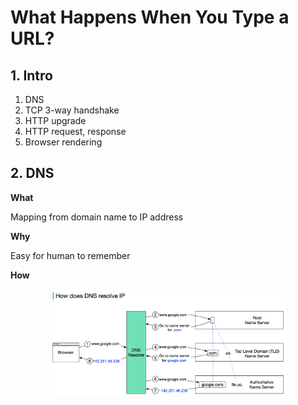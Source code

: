 # What Happens When You Type a URL?

## 1. Intro

1. DNS
2. TCP 3-way handshake
3. HTTP upgrade
4. HTTP request, response
5. Browser rendering

## 2. DNS

**What**

Mapping from domain name to IP address

**Why**

Easy for human to remember

**How**

<div align="center"> <img src="./pics/how-dns.png" width="75%"/> </div><br>

